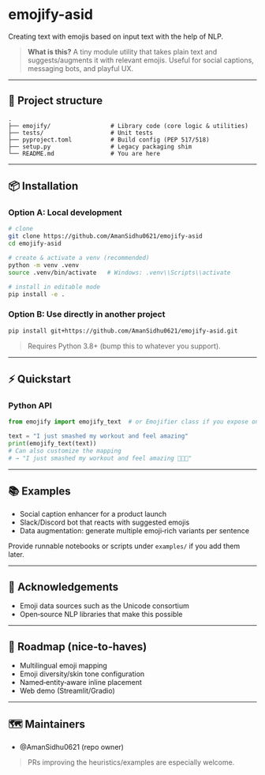 # emojify-asid

Creating text with emojis based on input text with the help of NLP.

> **What is this?** A tiny module utility that takes plain text and suggests/augments it with relevant emojis. Useful for social captions, messaging bots, and playful UX.

---


## 🧱 Project structure

```
.
├── emojify/                 # Library code (core logic & utilities)
├── tests/                   # Unit tests
├── pyproject.toml           # Build config (PEP 517/518)
├── setup.py                 # Legacy packaging shim
└── README.md                # You are here
```

---

## 📦 Installation

### Option A: Local development

```bash
# clone
git clone https://github.com/AmanSidhu0621/emojify-asid
cd emojify-asid

# create & activate a venv (recommended)
python -m venv .venv
source .venv/bin/activate   # Windows: .venv\\Scripts\\activate

# install in editable mode
pip install -e .
```

### Option B: Use directly in another project

```bash
pip install git+https://github.com/AmanSidhu0621/emojify-asid.git
```

> Requires Python 3.8+ (bump this to whatever you support).

---

## ⚡ Quickstart

### Python API

```python
from emojify import emojify_text  # or Emojifier class if you expose one

text = "I just smashed my workout and feel amazing"
print(emojify_text(text))
# Can also customize the mapping
# → "I just smashed my workout and feel amazing 💪🔥😄"
```

---

## 📚 Examples

* Social caption enhancer for a product launch
* Slack/Discord bot that reacts with suggested emojis
* Data augmentation: generate multiple emoji‑rich variants per sentence

Provide runnable notebooks or scripts under `examples/` if you add them later.

---


## 🙌 Acknowledgements

* Emoji data sources such as the Unicode consortium
* Open‑source NLP libraries that make this possible

---

## 📣 Roadmap (nice‑to‑haves)

* Multilingual emoji mapping
* Emoji diversity/skin tone configuration
* Named‑entity‑aware inline placement
* Web demo (Streamlit/Gradio)

---


## 🗺️ Maintainers

* @AmanSidhu0621 (repo owner)

> PRs improving the heuristics/examples are especially welcome.

